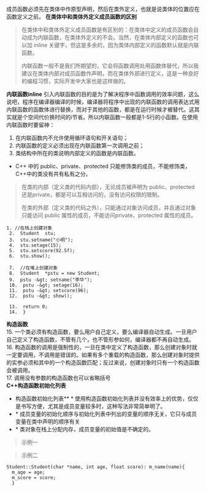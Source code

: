成员函数必须先在类体中作原型声明，然后在类外定义，也就是说类体的位置应在函数定义之前。
**在类体中和类体外定义成员函数的区别**

> 在类体中和类体外定义成员函数是有区别的：在类体中定义的成员函数会自动成为内联函数，在类体外定义的不会。当然，在类体内部定义的函数也可以加 inline 关键字，但这是多余的，因为类体内部定义的函数默认就是内联函数。
> 
> 内联函数一般不是我们所期望的，它会将函数调用处用函数体替代，所以我建议在类体内部对成员函数作声明，而在类体外部进行定义，这是一种良好的编程习惯，实际开发中大家也是这样做的。

**内联函数inline**
引入内联函数的目的是为了解决程序中函数调用的效率问题，这么说吧，程序在编译器编译的时候，编译器将程序中出现的内联函数的调用表达式用内联函数的函数体进行替换，而对于其他的函数，都是在运行时候才被替代。这其实就是个空间代价换时间的i节省。所以内联函数一般都是1-5行的小函数。在使用内联函数时要留神：

1. 在内联函数内不允许使用循环语句和开关语句；
2. 内联函数的定义必须出现在内联函数第一次调用之前；
3. 类结构中所在的类说明内部定义的函数是内联函数。

* C++ 中的 public、private、protected 只能修饰类的成员，不能修饰类，C++中的类没有共有私有之分。

> 在类的内部（定义类的代码内部），无论成员被声明为 public、protected 还是private，都是可以互相访问的，没有访问权限的限制。
> 
> 在类的外部（定义类的代码之外），只能通过对象访问成员，并且通过对象只能访问 public 属性的成员，不能访问private、protected 属性的成员。

    1. //在栈上创建对象
     2.  Student  stu;
     3.  stu.setname("小明");
     4.  stu.setage(15);
     5.  stu.setscore(92.5f);
     6.  stu.show();
    
     7.  //在堆上创建对象
     8.  Student  *pstu = new Student;
     9.  pstu -&gt; setname("李华");
     10.  pstu -&gt; setage(16);
     11.  pstu -&gt; setscore(96);
     12.  pstu -&gt; show();
    
     13.  return 0;
     14.  }

</code></pre>
<p><strong>构造函数</strong><br>
15. 一个类必须有构造函数，要么用户自己定义，要么编译器自动生成。一旦用户自己定义了构造函数，不管有几个，也不管形参如何，编译器都不再自动生成。<br>
16. 构造函数的调用是强制性的，一旦在类中定义了构造函数，那么创建对象时就一定要调用，不调用是错误的。如果有多个重载的构造函数，那么创建对象时提供的实参必须和其中的一个构造函数匹配；反过来说，创建对象时只有一个构造函数会被调用。<br>
17.  调用没有参数的构造函数也可以省略括号<br>
<strong>C++构造函数初始化列表</strong></p>
<ul>
<li>构造函数初始化列表**
* 使用构造函数初始化列表并没有效率上的优势，仅仅是书写方便，尤其是成员变量较多时，这种写法非常简单明了。</li>
<li>
* 成员变量的初始化顺序与初始化列表中列出的变量的顺序无关，它只与成员变量在类中声明的顺序有关</li>
<li>
* 类对象在栈上分配内存，成员变量的初始值是不确定的。</li>
</ul>
<blockquote>
<p>示例一</p>
</blockquote>
<preStudent::Student(char *name, int age, float score): m_name(name), m_age(age), m_score(score){
//TODO:
  }
</code></pre>
<blockquote>
<p>示例二</p>
</blockquote>
<pre><code>Student::Student(char *name, int age, float score): m_name(name){
  m_age = age;
  m_score = score;
  }
</code></pre>

<!--stackedit_data:
eyJoaXN0b3J5IjpbMTQwMDM2ODUwOF19
-->